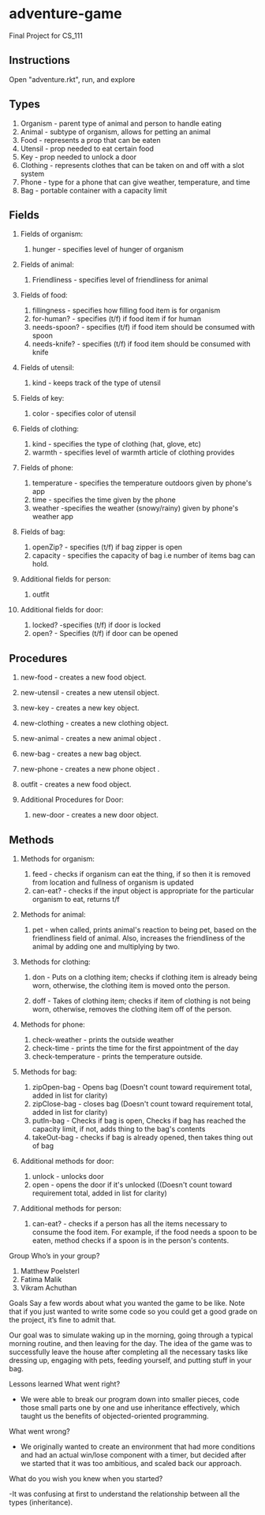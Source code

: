 # adventure-game
Final Project for CS_111
## Instructions
Open "adventure.rkt", run, and explore


## Types
1. Organism - parent type of animal and person to handle eating
2. Animal - subtype of organism, allows for petting an animal
3. Food - represents a prop that can be eaten
4. Utensil - prop needed to eat certain food
5. Key - prop needed to unlock a door
6. Clothing - represents clothes that can be taken on and off with a slot system
7. Phone - type for a phone that can give weather, temperature, and time
8. Bag - portable container with a capacity limit

## Fields
1. Fields of organism:
	1. hunger - specifies level of hunger of organism
2. Fields of animal:
	1. Friendliness - specifies level of friendliness for animal
3. Fields of food:
	1. fillingness - specifies how filling food item is for organism
	2. for-human? - specifies (t/f) if food item if for human
	3. needs-spoon? - specifies (t/f) if food item should be consumed with spoon
	4. needs-knife? - specifies (t/f) if food item should be consumed with knife
4. Fields of utensil:
	1. kind - keeps track of the type of utensil
5. Fields of key:
	1. color - specifies color of utensil
6. Fields of clothing:
	1. kind - specifies the type of clothing (hat, glove, etc)
	2. warmth - specifies level of warmth article of clothing provides
7. Fields of phone:
	1. temperature - specifies the temperature outdoors given by phone's app
	2. time - specifies the time given by the phone
	3. weather -specifies the weather (snowy/rainy) given by phone's weather app
8. Fields of bag:
	1. openZip? - specifies (t/f) if bag zipper is open
	2. capacity - specifies the capacity of bag i.e number of items bag can hold. 

1. Additional fields for person:
	1. outfit 
2. Additional fields for door:
	1. locked? -specifies (t/f) if door is locked
	2. open? - Specifies (t/f) if door can be opened


## Procedures
1. new-food - creates a new food object. 
2. new-utensil - creates a new utensil object. 
3. new-key - creates a new key object. 
4. new-clothing - creates a new clothing object. 
5. new-animal - creates a new animal object . 
6. new-bag - creates a new bag object. 
7. new-phone - creates a new phone object . 
8. outfit - creates a new food object. 

1. Additional Procedures for Door:
	1. new-door - creates a new door object.

## Methods
1. Methods for organism:
	1. feed - checks if organism can eat the thing, if so then it is removed from location and fullness of organism is updated
	2. can-eat? - checks if the input object is appropriate for the particular organism to eat, returns t/f
2. Methods for animal:
	1. pet - when called, prints animal's reaction to being pet, based on the friendliness field of animal. Also, increases the friendliness of the animal 
	by adding one and multiplying by two. 
3. Methods for clothing:
	1. don -  Puts on a clothing item; checks if clothing item is already being worn, otherwise, the clothing item is moved onto the person. 
  
	2. doff - Takes of clothing item; checks if item of clothing is not being worn, otherwise, removes the clothing item off of the person. 
4. Methods for phone:
	1. check-weather - prints the outside weather
	2. check-time - prints the time for the first appointment of the day
	3. check-temperature - prints the temperature outside. 
5. Methods for bag:
	1. zipOpen-bag - Opens bag (Doesn't count toward requirement total, added in list for clarity)
	2. zipClose-bag - closes bag (Doesn't count toward requirement total, added in list for clarity)
	3. putIn-bag - Checks if bag is open, Checks if bag has reached the capacity limit, if not, adds thing to the bag's contents
	4. takeOut-bag - checks if bag is already opened, then takes thing out of bag

1. Additional methods for door:
	1. unlock - unlocks door
	2. open - opens the door if it's unlocked ((Doesn't count toward requirement total, added in list for clarity)
2. Additional methods for person:
	1. can-eat? - checks if a person has all the items necessary to consume the food item. For example, if the food needs a spoon to be eaten,
	method checks if a spoon is in the person's contents. 


Group
Who’s in your group?
1.	Matthew Poelsterl
2.	Fatima Malik
3.	Vikram Achuthan


Goals
Say a few words about what you wanted the game to be like.  Note that if you just wanted to write some code so you could get a good grade on the project, it’s fine to admit that.

Our goal was to simulate waking up in the morning, going through a typical morning routine, and then leaving for the day. The idea of the game was to successfully leave the house after completing all the necessary tasks like dressing up, engaging with pets, feeding yourself, and putting stuff in your bag. 


Lessons learned
What went right?

- We were able to break our program down into smaller pieces, code those small parts one by one and use inheritance effectively, which taught us the benefits of objected-oriented programming. 



What went wrong?

- We originally wanted to create an environment that had more conditions and had an actual win/lose component with a timer, but decided after we started that 
it was too ambitious, and scaled back our approach. 





What do you wish you knew when you started?

-It was confusing at first to understand the relationship between all the types (inheritance). 





